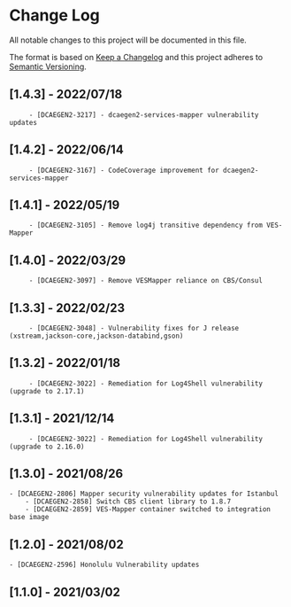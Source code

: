 ﻿# Change Log
All notable changes to this project will be documented in this file.

The format is based on [Keep a Changelog](http://keepachangelog.com/)
and this project adheres to [Semantic Versioning](http://semver.org/).

## [1.4.3] - 2022/07/18
         - [DCAEGEN2-3217] - dcaegen2-services-mapper vulnerability updates

## [1.4.2] - 2022/06/14
         - [DCAEGEN2-3167] - CodeCoverage improvement for dcaegen2-services-mapper

## [1.4.1] - 2022/05/19
         - [DCAEGEN2-3105] - Remove log4j transitive dependency from VES-Mapper

## [1.4.0] - 2022/03/29
         - [DCAEGEN2-3097] - Remove VESMapper reliance on CBS/Consul

## [1.3.3] - 2022/02/23
         - [DCAEGEN2-3048] - Vulnerability fixes for J release (xstream,jackson-core,jackson-databind,gson)

## [1.3.2] - 2022/01/18
         - [DCAEGEN2-3022] - Remediation for Log4Shell vulnerability (upgrade to 2.17.1)

## [1.3.1] - 2021/12/14
         - [DCAEGEN2-3022] - Remediation for Log4Shell vulnerability (upgrade to 2.16.0)

## [1.3.0] - 2021/08/26
	- [DCAEGEN2-2806] Mapper security vulnerability updates for Istanbul
        - [DCAEGEN2-2858] Switch CBS client library to 1.8.7 
        - [DCAEGEN2-2859] VES-Mapper container switched to integration base image


## [1.2.0] - 2021/08/02
	- [DCAEGEN2-2596] Honolulu Vulnerability updates


## [1.1.0] - 2021/03/02      
